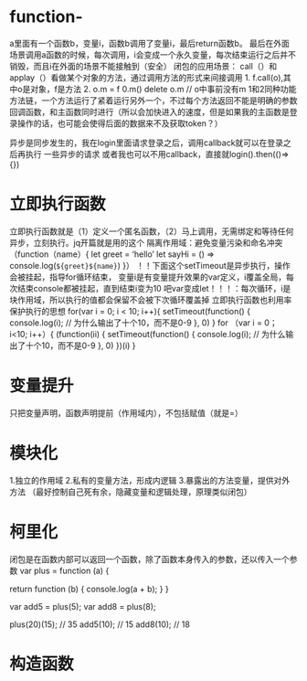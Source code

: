 # function-
a里面有一个函数b，变量i，函数b调用了变量i，最后return函数b。
最后在外面场景调用a函数的时候，每次调用，i会变成一个永久变量，每次结束运行之后并不销毁，而且i在外面的场景不能接触到（安全）
闭包的应用场景：
call（）和applay（）看做某个对象的方法，通过调用方法的形式来间接调用
1. 
f.call(o),其中o是对象，f是方法
2.
o.m = f
0.m()
delete o.m  // o中事前没有m
1和2同种功能
方法链，一个方法运行了紧着运行另外一个，不过每个方法返回不能是明确的参数
回调函数，和主函数同时进行（所以会加快进入的速度，但是如果我的主函数是登录操作的话，也可能会使得后面的数据来不及获取token？）

异步是同步发生的，我在login里面请求登录之后，调用callback就可以在登录之后再执行 一些异步的请求
或者我也可以不用callback，直接就login().then(()=>{})
# 立即执行函数
立即执行函数就是（1）定义一个匿名函数，（2）马上调用，无需绑定和等待任何异步，立刻执行。jq开篇就是用的这个
隔离作用域：避免变量污染和命名冲突
（function（name）{
  let greet = ‘hello’
  let sayHi = () => console.log(`${greet}${name}`)
}）
！！下面这个setTimeout是异步执行，操作会被挂起，指导for循环结束，
变量i是有变量提升效果的var定义，i覆盖全局，每次结束console都被挂起，直到结束i变为10
吧var变成let！！！：每次循环，i是块作用域，所以执行的值都会保留不会被下次循环覆盖掉
立即执行函数也利用率保护执行的思想
for(var i = 0; i < 10; i++){
  setTimeout(function() {
    console.log(i);   // 为什么输出了十个10，而不是0-9
  }, 0)
}
for （var i = 0； i<10; i++）{
 (function(ii) {
    setTimeout(function() {
    console.log(i);   // 为什么输出了十个10，而不是0-9
  }, 0)
 })(i)
}
# 变量提升
只把变量声明，函数声明提前（作用域内），不包括赋值（就是=）
# 模块化
1.独立的作用域
2.私有的变量方法，形成内逻辑
3.暴露出的方法变量，提供对外方法
（最好控制自己死有余，隐藏变量和逻辑处理，原理类似闭包）
# 柯里化
闭包是在函数内部可以返回一个函数，除了函数本身传入的参数，还以传入一个参数
var plus = function (a) {
  
  return function (b) {
    console.log(a + b);
  }
}

var add5 = plus(5);
var add8 = plus(8);

plus(20)(15);  // 35
add5(10); // 15
add8(10);  // 18
# 构造函数
